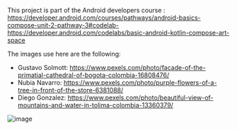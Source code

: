 This project is part of the Android developers course : https://developer.android.com/courses/pathways/android-basics-compose-unit-2-pathway-3#codelab-https://developer.android.com/codelabs/basic-android-kotlin-compose-art-space

The images use here are the following:
- Gustavo Solmott: https://www.pexels.com/photo/facade-of-the-primatial-cathedral-of-bogota-colombia-16808476/
- Nubia Navarro: https://www.pexels.com/photo/purple-flowers-of-a-tree-in-front-of-the-store-6381088/
- Diego Gonzalez: https://www.pexels.com/photo/beautiful-view-of-mountains-and-water-in-tolima-colombia-13360379/



![image](https://github.com/brauCastelblanco/artSpaceApp/assets/77630984/f9045fbb-ccc5-4d06-911a-9688b646b379)

